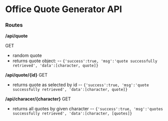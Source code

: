 # Office Quote Generator API

### Routes

**/api/quote**

GET
- random quote
- returns quote object:
    -- `{'success':true, 'msg':'quote successfully retrieved', 'data':[character, quote]}`

**/api/quote/{id}**
GET
 - returns quote as selected by id
    -- `{'success':true, 'msg':'quote successfully retrieved', 'data':[character, quote]}`

**/api/characer/{character}**
GET
 - returns all quotes by given character
    -- `{'success':true, 'msg':'quotes successfully retrieved', 'data':[character, [quotes]}`